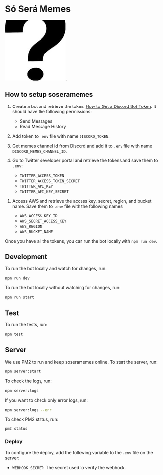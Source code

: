 # Só Será Memes

![Só Será Memes logo](./logo.jpg).

## How to setup soseramemes

1. Create a bot and retrieve the token. [How to Get a Discord Bot Token](https://www.writebots.com/discord-bot-token/). It should have the following permissions:

   - Send Messages
   - Read Message History

1. Add token to `.env` file with name `DISCORD_TOKEN`.

1. Get memes channel id from Discord and add it to `.env` file with name `DISCORD_MEMES_CHANNEL_ID`.

1. Go to Twitter developer portal and retrieve the tokens and save them to `.env`:

   - `TWITTER_ACCESS_TOKEN`
   - `TWITTER_ACCESS_TOKEN_SECRET`
   - `TWITTER_API_KEY`
   - `TWITTER_API_KEY_SECRET`

<!-- 1. Access Meta Business and retrieve the account id. Save it to `.env` file with name `INSTAGRAM_ACCOUNT_ID`.

1. Access [Meta access token tool](https://developers.facebook.com/tools/accesstoken/) and retrieve the access token. Save it to `.env` file with name `INSTAGRAM_ACCESS_TOKEN`. -->

1. Access AWS and retrieve the access key, secret, region, and bucket name. Save them to `.env` file with the following names:

   - `AWS_ACCESS_KEY_ID`
   - `AWS_SECRET_ACCESS_KEY`
   - `AWS_REGION`
   - `AWS_BUCKET_NAME`

Once you have all the tokens, you can run the bot locally with `npm run dev`.

## Development

To run the bot locally and watch for changes, run:

```bash
npm run dev
```

To run the bot locally without watching for changes, run:

```bash
npm run start
```

## Test

To run the tests, run:

```bash
npm test
```

## Server

We use PM2 to run and keep soseramemes online. To start the server, run:

```bash
npm server:start
```

To check the logs, run:

```bash
npm server:logs
```

If you want to check only error logs, run:

```bash
npm server:logs --err
```

To check PM2 status, run:

```bash
pm2 status
```

### Deploy

To configure the deploy, add the following variable to the `.env` file on the server:

- `WEBHOOK_SECRET`: The secret used to verify the webhook.
